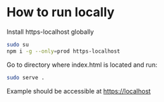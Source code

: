 # How to run locally

Install https-localhost globally
```sh
sudo su
npm i -g --only=prod https-localhost
```

Go to directory where index.html is located and run:
```sh
sudo serve .
```

Example should be accessible at [https://localhost](https://localhost) 
